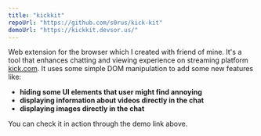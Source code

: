 ```yaml
---
title: "kickkit"
repoUrl: "https://github.com/s0rus/kick-kit"
demoUrl: "https://kickkit.devsor.us/"
---
```


Web extension for the browser which I created with friend of mine. It's a tool that enhances chatting and viewing experience on streaming platform [kick.com](https://https://kick.com/). It uses some simple DOM manipulation to add some new features like:

- **hiding some UI elements that user might find annoying**
- **displaying information about videos directly in the chat**
- **displaying images directly in the chat**

You can check it in action through the demo link above.
